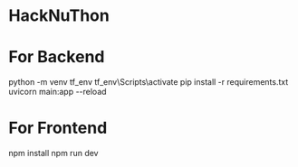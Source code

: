 # HackNuThon

# For Backend 

python -m venv tf_env
tf_env\Scripts\activate
pip install -r requirements.txt
uvicorn main:app --reload

# For Frontend
npm install
npm run dev